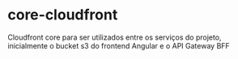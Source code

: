 # core-cloudfront
Cloudfront core para ser utilizados entre os serviços do projeto, inicialmente o bucket s3 do frontend Angular e o API Gateway BFF 
